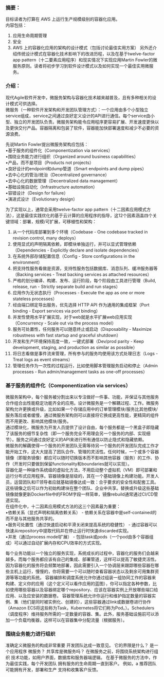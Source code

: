 ### 摘要：  
目标读者为打算在 AWS 上运行生产规模级别的容器化应用。  
内容包括：  
1. 应用生命周期管理
2. 安全
3. AWS 上的容器化应用的架构的设计模式（包括讨论最佳实用方案）
另外还介绍传统设计模式在容器化技术影响下的改进历程，以及在基于twelve-factor app pattern（十二要素应用程序）和现实情况下实现应用Martin Fowler的微服务原则。读者将初步学习到软件设计模式以及如何实现一个最佳实用微服务。  



### 介绍：
现代Agile软件开发中，微服务架构与容器化技术越来越普及，且有多种相关的设计模式可供选择。  
微服务（一种软件开发架构和开发团队管理方式）：一个应用由多个小型独立service组成，service之间通过良好定义设计的API进行通信。每个service由小型、独立的开发团队负责。微服务架构能令应用程序更容易扩展、开发速度更快以及更快交付产品。容器隔离和包装了软件，容器能加快部署速度和减少不必要的资源浪费。  

先说Martin Fowler提出微服务架构应包括：  
    •基于服务的组件化（Componentization via services）  
    •围绕业务能力进行组织（Organized around business capabilities）  
    •产品，而不是项目（Products not projects）  
    •良好设计的endpoint和dump管道（Smart endpoints and dump pipes）  
    •去中心化的管治/统治（Decentralized governance）  
    •去中心化的数据管理（Decentralized data management）  
    •基础设施自动化（Infrastructure automation）  
    •容错设计（Design for failure）  
    •演进式设计（Evolutionary design）  

为了实现以上，通常会采用twelve-factor app pattern（十二因素应用模式方法），这是最佳实践优化的基于云计算的应用程序的指导，这12个因素涵盖四个关键领域：部署，规模/可扩展，可移植性和架构：  
1. 从一个代码库部署到多个环境（Codebase - One codebase tracked in revision control, many deploys）
2. 使用显式的声明隔离依赖，即模块单独运行，并可以显式管理依赖（Dependencies - Explicitly declare and isolate dependencies）
3. 在系统外部存储配置信息（Config - Store configurations in the environment）
4. 把支持性服务看做是资源，支持性服务包括数据库、消息队列、缓冲服务器等（Backing services - Treat backing services as attached resources）
5. 严格的划分编译、构建、发布、运行阶段，每个阶段由工具进行管理（Build, release, run - Strictly separate build and run stages）
6. 应用作为无状态执行（Processes - Execute the app as one or more stateless processes）
7. 经由端口绑定导出服务，优先选择 HTTP API 作为通用的集成框架（Port binding - Export services via port binding）
8. 并发性使用水平扩展实现，对于web就是水平扩展web应用实现（Concurrency - Scale out via the process model）
9. 服务可处置性，任何服务可以随意终止或启动（Disposability - Maximize robustness with fast startup and graceful shutdown）
10. 开发和生产环境保持高度一致，一键式部署（Dev/prod parity - Keep development, staging, and production as similar as possible）
11. 将日志看做是事件流来管理，所有参与的服务均使用该方式处理日志（Logs - Treat logs as event streams）
12. 管理任务作为一次性的过程运行，比如使用脚本管理服务启动和停止（Admin processes - Run admin/management tasks as one-off processes）



### 基于服务的组件化（Componentization via services）
微服务架构中，每个服务被分割出来以专注做好一件事、功能，并保证与其他服务合作组合出性能稳定功能齐全的应用。设计微服务是一个解耦过程、工作。微服务架构允许更换或升级，比如如果一个存储应用中的订单管理模块/服务比其他模块/服务落后或者缓慢，通过微服务架构则可以直接将它换成更高性能，更精简的组件而不用更改、影响其他模块/服务。  
通过模块化，微服务为开发人员提供了设计自由，每个服务都是一个黑盒子即隐藏了该服务的细节复杂性（即一个服务完全不用理会另一个服务的内部、实现细节）。服务之间通过良好定义的API来进行所有通信以防止隐式和隐藏依赖。  
微服务的解藕使得一个服务的开发团队无需等待另一个服务的开发团队完成工作才能开始工作，这大大提高了团队合作、管理的灵活性。任何时候，一个或多个容器镜像（即服务镜像）都应可以随时切换版本而不影响其他容器（服务）的工作、协作（开发时只要做到保留functionality和boundaries就可以实现）。  
容器化是一种操作系统级的虚拟化方法，不用启动整个虚拟机（VM）即可部署和运行分布式应用程序。容器镜像是层级的，其在一个基础镜像上构建功能。开发人员，运营团队和IT领导者应就基础镜像达成一致：合乎要求的安全性和配套工具。这些镜像之后可以作为初始构建块在整个团队、企业中共享。替换或升级这些基础镜像就像更新Dockerfile中的FROM字段一样简单，镜像rebuild通常通过CI/CD管道实现。  
在组件化中，十二因素应用模式方法的这三个因素最为重要：  
    •依赖关系（显式声明和隔离依赖关系） - 依赖关系在容器中是self-contained的而不是与其他服务共享的。  
    •服务可处置性（通过快速启动和平滑关闭来提高系统的稳健性） - 通过容器可以快速从repository中提取代码并在停止运行时快速discarded实现。  
    •并发（通过process model扩展） - 包括task或pods（一个pod由多个容器组成）可以通过自动扩展内存和CPU效率的方式实现。  

每个业务功能以一个独立的服务实现，系统成长的过程中，容器化的服务们会越来越多。而每个服务都应该有自己的集成、部署管道，这样可以提高了敏捷灵活性。因为容器化的服务将会频繁地部署，因此需要引入一个协调层来跟踪哪些容器在哪些主机上运行，慢慢的，你将需要一个可以随时查看容器状态以及剩余可用集群资源等等功能的系统。
容器编排和调度系统允许你通过组装一组协同工作的容器来构建、定义你的应用（这个定义可以看作应用的蓝图），你可以指定各种参数，比如使用哪些容器以及容器绑定哪个repository、应该在容器实例上开放哪些端口给应用、以及应安装的数据卷。
容器管理系统允许你运行和维护指定数量的容器实例、集（他们是同时被实例化、创建的），这些容器通过link或数据卷进行协作（Amazon ECS将这些称为Task，Kubernetes将它们称为Pod。）。Schedulers（调度程序）维持服务所需的一定数量的容器、集。此外，服务基础设施前可以添加一个负载均衡器，这样可以在容器集中分配流量（根据服务）。

### 围绕业务能力进行组织
准确定义微服务的构成非常重要
开发团队达成一致意见。 它的界限是什么？ 是一个应用程序
微服务？ 共享库是微服务吗？
在微服务之前，将围绕系统架构进行组织
技术功能，如用户界面，数据库和服务器端逻辑。
在基于微服务的方法中，作为最佳实践，每个开发团队
拥有服务的生命周期一直到客户。 例如，a
推荐团队可能拥有开发，部署和生产
支持和收集客户反馈。